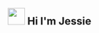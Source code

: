 <h2 align="center">  <img src="https://raw.githubusercontent.com/nixin72/nixin72/master/wave.gif" width="35px"></img> Hi I'm Jessie </h2> 


